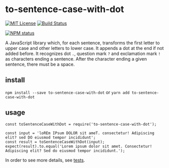 # to-sentence-case-with-dot

[![MIT License](https://img.shields.io/badge/license-mit-green.svg?style=flat-square)](https://opensource.org/licenses/MIT)
[![Build Status](https://travis-ci.org/oprogramador/to-sentence-case-with-dot.svg?branch=master)](https://travis-ci.org/oprogramador/to-sentence-case-with-dot
)

[![NPM status](https://nodei.co/npm/to-sentence-case-with-dot.png?downloads=true&stars=true)](https://npmjs.org/package/to-sentence-case-with-dot
)

A JavaScript library which, for each sentence, transforms the first letter to upper case and other letters to lower case.
It appends a dot at the end if not added before.
It recognizes dot `.`, question mark `?` and exclamation mark `!` as characters ending a sentence.
After the character ending a given sentence, there must be a space.

## install
`npm install --save to-sentence-case-with-dot`
or
`yarn add to-sentence-case-with-dot`

## usage
```
const toSentenceCaseWithDot = require('to-sentence-case-with-dot');

const input = 'loREm IPsum DOLOR sit ameT. consectetur! Adipiscing elit? sed DO eiusmod tempor incididunt';
const result = toSentenceCaseWithDot(input);
expect(result).to.equal('Lorem ipsum dolor sit amet. Consectetur! Adipiscing elit? Sed do eiusmod tempor incididunt.');
```

In order to see more details, see [tests](https://github.com/oprogramador/to-sentence-case-with-dot/blob/master/src/tests/toSentenceCaseWithDot.js).

